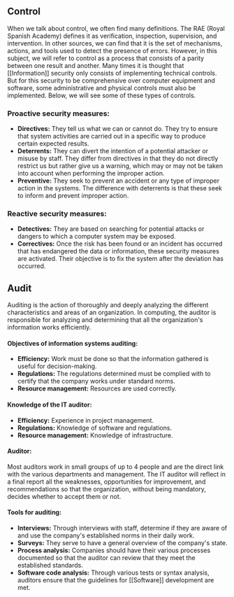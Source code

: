 ## Control
When we talk about control, we often find many definitions. The RAE (Royal Spanish Academy) defines it as verification, inspection, supervision, and intervention. In other sources, we can find that it is the set of mechanisms, actions, and tools used to detect the presence of errors. However, in this subject, we will refer to control as a process that consists of a parity between one result and another. Many times it is thought that [[Information]] security only consists of implementing technical controls. But for this security to be comprehensive over computer equipment and software, some administrative and physical controls must also be implemented. Below, we will see some of these types of controls.
### Proactive security measures:
- **Directives:** They tell us what we can or cannot do. They try to ensure that system activities are carried out in a specific way to produce certain expected results.
- **Deterrents:** They can divert the intention of a potential attacker or misuse by staff. They differ from directives in that they do not directly restrict us but rather give us a warning, which may or may not be taken into account when performing the improper action.
- **Preventive:** They seek to prevent an accident or any type of improper action in the systems. The difference with deterrents is that these seek to inform and prevent improper action.
### Reactive security measures:
- **Detectives:** They are based on searching for potential attacks or dangers to which a computer system may be exposed.
- **Correctives:** Once the risk has been found or an incident has occurred that has endangered the data or information, these security measures are activated. Their objective is to fix the system after the deviation has occurred.
## Audit
Auditing is the action of thoroughly and deeply analyzing the different characteristics and areas of an organization. In computing, the auditor is responsible for analyzing and determining that all the organization's information works efficiently.
#### Objectives of information systems auditing:
- **Efficiency:** Work must be done so that the information gathered is useful for decision-making.
- **Regulations:** The regulations determined must be complied with to certify that the company works under standard norms.
- **Resource management:** Resources are used correctly.
#### Knowledge of the IT auditor:
- **Efficiency:** Experience in project management.
- **Regulations:** Knowledge of software and regulations.
- **Resource management:** Knowledge of infrastructure.
#### Auditor:
Most auditors work in small groups of up to 4 people and are the direct link with the various departments and management. The IT auditor will reflect in a final report all the weaknesses, opportunities for improvement, and recommendations so that the organization, without being mandatory, decides whether to accept them or not.
#### Tools for auditing:
- **Interviews:** Through interviews with staff, determine if they are aware of and use the company's established norms in their daily work.
- **Surveys:** They serve to have a general overview of the company's state.
- **Process analysis:** Companies should have their various processes documented so that the auditor can review that they meet the established standards.
- **Software code analysis:** Through various tests or syntax analysis, auditors ensure that the guidelines for [[Software]] development are met.